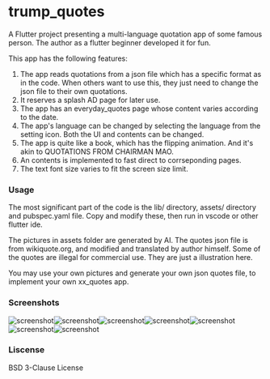 # trump_quotes

A Flutter project presenting a multi-language quotation app of some famous person. The author as a flutter beginner developed it for fun.

This app has the following features:

1. The app reads quotations from a json file which has a specific format as in the code. When others want to use this, they just need to change the json file to their own quotations.
2. It reserves a splash AD page for later use.
3. The app has an everyday_quotes page whose content varies according to the date.
4. The app's language can be changed by selecting the language from the setting icon. Both the UI and contents can be changed.
5. The app is quite like a book, which has the flipping animation. And it's akin to QUOTATIONS FROM CHAIRMAN MAO.
6. An contents is implemented to fast direct to corrseponding pages.
7. The text font size varies to fit the screen size limit.

### Usage

The most significant part of the code is the lib/ directory, assets/ directory and pubspec.yaml file. Copy and modify these, then run in vscode or other flutter ide.

The pictures in assets folder are generated by AI. The quotes json file is from wikiquote.org, and modified and translated by author himself. Some of the quotes are illegal for commercial use. They are just a illustration here.

You may use your own pictures and generate your own json quotes file, to implement your own xx_quotes app.


### Screenshots

![screenshot](./screenshots/Screenshot_20250807-231936_trump_quotes.png)![screenshot](./screenshots/Screenshot_20250807-231945_trump_quotes.png)![screenshot](./screenshots/Screenshot_20250807-232002_trump_quotes.png)![screenshot](./screenshots/Screenshot_20250807-232010_trump_quotes.png)![screenshot](./screenshots/Screenshot_20250807-232055_trump_quotes.png)![screenshot](./screenshots/Screenshot_20250807-232108_trump_quotes.png)![screenshot](./screenshots/Screenshot_20250807-232122_trump_quotes.png)

### Liscense

BSD 3-Clause License
